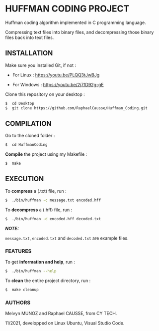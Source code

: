 # HUFFMAN CODING PROJECT

Huffman coding algorithm implemented in C programming language.

Compressing text files into binary files, and decompressing those binary files back into text files.

## INSTALLATION

Make sure you installed Git, if not :

* For Linux : https://youtu.be/PLQQ3tJwBJg

* For Windows : https://youtu.be/2j7fD92g-gE

Clone this repository on your desktop :
```bash
$  cd Desktop
$  git clone https://github.com/RaphaelCausse/Huffman_Coding.git
```

## COMPILATION

Go to the cloned folder :
```bash
$  cd HuffmanCoding
```
**Compile** the project using my Makefile :
```bash
$  make
```

## EXECUTION

To **compress** a (.txt) file, run :
```bash
$  ./bin/huffman -c message.txt encoded.hff
```
To **decompress** a (.hff) file, run :
```bash
$  ./bin/huffman -d encoded.hff decoded.txt
```
**_NOTE:_**

`message.txt`, `encoded.txt` and `decoded.txt` are example files.

### FEATURES

To get **information and help**, run :
```bash
$  ./bin/huffman --help
```
To **clean** the entire project directory, run :
```bash
$  make cleanup
```

### AUTHORS

Melvyn MUNOZ and Raphael CAUSSE, from CY TECH.

11/2021, developped on Linux Ubuntu, Visual Studio Code.